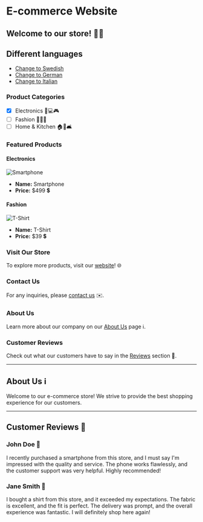 # E-commerce Website

## Welcome to our store! 🛒😃

## Different languages 
- [Change to Swedish](e-commerce-se.md)
- [Change to German](e-commerce-de.md)
- [Change to Italian](e-commerce-it.md)
### Product Categories

- [x] Electronics 📱💻🎮
- [ ] Fashion 👗👔👠
- [ ] Home & Kitchen 🏠🍴🛋️

### Featured Products

#### Electronics

![Smartphone](https://m.media-amazon.com/images/I/519AlhJGGAL._AC_SX522_.jpg)

- **Name:** Smartphone
- **Price:** $499 💲

#### Fashion

![T-Shirt](https://m.media-amazon.com/images/I/A13usaonutL._CLa%7C2140%2C2000%7C61UfXFte95L.png%7C0%2C0%2C2140%2C2000%2B0.0%2C0.0%2C2140.0%2C2000.0_AC_UX679_.png)

- **Name:** T-Shirt
- **Price:** $39 💲

### Visit Our Store

To explore more products, visit our [website](https://example.com)! 🌐

### Contact Us

For any inquiries, please [contact us](mailto:info@example.com) ✉️.

### About Us

Learn more about our company on our [About Us](#about-us) page ℹ️.

### Customer Reviews

Check out what our customers have to say in the [Reviews](#customer-reviews) section 💬.

---

## About Us ℹ️

Welcome to our e-commerce store! We strive to provide the best shopping experience for our customers.

---

## Customer Reviews 💬

### John Doe 👤

I recently purchased a smartphone from this store, and I must say I'm impressed with the quality and service. The phone works flawlessly, and the customer support was very helpful. Highly recommended!

### Jane Smith 👩

I bought a shirt from this store, and it exceeded my expectations. The fabric is excellent, and the fit is perfect. The delivery was prompt, and the overall experience was fantastic. I will definitely shop here again!
